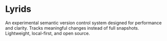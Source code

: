 # Lyrids
 An experimental semantic version control system designed for performance and clarity. Tracks meaningful changes instead of full snapshots. Lightweight, local-first, and open source.
